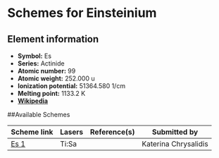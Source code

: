 # Schemes for Einsteinium

## Element information

- **Symbol:** Es
- **Series:** Actinide
- **Atomic number:** 99
- **Atomic weight:** 252.000 u
- **Ionization potential:** 51364.580 1/cm
- **Melting point:** 1133.2 K
- [**Wikipedia**](https://en.wikipedia.org/wiki/Einsteinium)

##Available Schemes

|       Scheme link       | Lasers | Reference(s) |     Submitted by     |
| ----------------------- | ------ | ------------ | -------------------- |
| [Es 1](../es/es-001.md) | Ti:Sa  |              | Katerina Chrysalidis |
